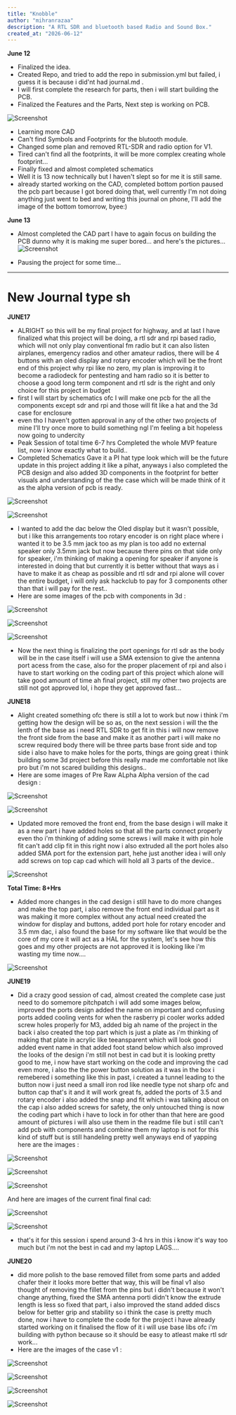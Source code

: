 ```yaml
---
title: "Knobble"
author: "mihranrazaa"
description: "A RTL SDR and bluetooth based Radio and Sound Box."
created_at: "2026-06-12"
---
```



**June 12**

- Finalized the idea.
- Created Repo, and tried to add the repo in submission.yml but failed, i guess it is because i did'nt had journal.md .
- I will first complete the research for parts, then i will start building the PCB. 
- Finalized the Features and the Parts, Next step is working on PCB.

![Screenshot](Assets/parts.png)

- Learning more CAD
- Can't find Symbols and Footprints for the blutooth module.
- Changed some plan and removed RTL-SDR and radio option for V1.
- Tired can't find all the footprints, it will be more complex creating whole footprint...
- Finally fixed and almost completed schematics
- Well it is 13 now technically but I haven't slept so for me it is still same.
- already started working on the CAD, completed bottom portion paused the pcb part because I got bored doing that, well currently I'm not doing anything just went to bed and writing this journal on phone, I'll add the image of the bottom tomorrow, byee:)

**June 13**
- Almost completed the CAD part I have to again focus on building the PCB dunno why it is making me super bored... and here's the pictures...
![Screenshot](Assets/roughschem.jpg)

- Pausing the project for some time... 

-----
# New Journal type sh

**JUNE17**
- ALRIGHT so this will be my final project for highway, and at last I have finalized what this project will be doing, a rtl sdr and rpi based radio, which will not only play conventional fm radio but it can also listen airplanes, emergency radios and other amateur radios, there will be 4 buttons with an oled display and rotary encoder which will be the front end of this project why rpi like no zero, my plan is improving it to become a radiodeck for pentesting and ham radio so it is better to choose a good long term component and rtl sdr is the right and only choice for this project in budget
- first I will start by schematics ofc I will make one pcb for the all the components except sdr and rpi and those will fit like a hat and the 3d case for enclosure
- even tho I haven't gotten approval in any of the other two projects of mine I'll try once more to build something ngl I'm feeling a bit hopeless now going to undercity
- Peak Session of total time 6-7 hrs Completed the whole MVP feature list, now i know exactly what to build..
- Completed Schematics Gave it a PI hat type look which will be the future update in this project adding it like a pihat, anyways i also completed the PCB design and also added 3D components in the footprint for better visuals and understanding of the the case which will be made think of it as the alpha version of pcb is ready.

![Screenshot](Assets/fschem.png)

![Screenshot](Assets/fpcb.png)

- I wanted to add the dac below the Oled display but it wasn't possible, but i like this arrangements too rotary encoder is on right place where i wanted it to be 3.5 mm jack too as my plan is too add no external speaker only 3.5mm jack but now because there pins on that side only for speaker, i'm thinking of making a opening for speaker if anyone is interested in doing that but currently it is better without that ways as i have to make it as cheap as possible and rtl sdr and rpi alone will cover the entire budget, i will only ask hackclub to pay for 3 components other than that i will pay for the rest..
- Here are some images of the pcb with components in 3d :

![Screenshot](Assets/3dpcb.png)

![Screenshot](Assets/3dpcb1.png)

![Screenshot](Assets/3dpcb2.png)

- Now the next thing is finalizing the port openings for rtl sdr as the body will be in the case itself i will use a SMA extension to give the antenna port acess from the case, also for the proper placement of rpi and also i have to start working on the coding part of this project which alone will take good amount of time ah final project, still my other two projects are still not got approved lol, i hope they get approved fast...

 **JUNE18**
- Alight created something ofc there is still a lot to work but now i think i'm getting how the design will be so as, on the next session i will the the lenth of the base as i need RTL SDR to get fit in this i will now remove the front side from the base and make it as another part i will make no screw required body there will be three parts base front side and top side i also have to make holes for the ports, things are going great i think building some 3d project before this really made me comfortable not like pro but i'm not scared building this designs..
- Here are some images of Pre Raw ALpha Alpha version of the cad design :

![Screenshot](Assets/rcad.png)

![Screenshot](Assets/rcad1.png)


- Updated more removed the front end, from the base design i will make it as a new part i have added holes so that all the parts connect properly even tho i'm thinking of adding some screws i will make it with pin hole fit can't add clip fit  in this right now i also extruded all the port holes also added SMA port for the extension part, hehe just another idea i will only add screws on top cap cad which will hold all 3 parts of the device..

![Screenshot](Assets/rcad3.png)

**Total Time: 8+Hrs**

- Added more changes in the cad design i still have to do more changes and make the top part, i also remove the front end individual part as it was making it more complex without any actual need created the window for display and buttons, added port hole for rotary encoder and 3.5 mm dac, i also found the base for my software like that would be the core of my core it will act as a HAL for the system, let's see how this goes and my other projects are not approved it is looking like i'm wasting my time now....

![Screenshot](Assets/rcad2.png)

**JUNE19**

- Did a crazy good session of cad, almost created the complete case just need to do somemore pitchpatch i will add some images below, improved the ports design added the name on important and confusing ports added cooling vents for when the rasberry pi cooler works added screw holes properly for M3, added big ah name of the project in the back i also created the top part which is just a plate as i'm thinking of making that plate in acrylic like teeansparent which will look good i added event name in that added foot stand below which also improved the looks of the design i'm still not best in cad but it is looking pretty good to me, i now have start working on the code and improving the cad even more, i also the the power button solution as it was in the box i remebered i something like this in past, i created a tunnel leading to the button now i just need a small iron rod like needle type not sharp ofc and button cap that's it and it will work great fs, added the ports of 3.5 and rotary encoder i also added the snap and fit which i was talking about on the cap i also added screws for safety, the only untouched thing is now the coding part which i have to lock in for other than that here are good amount of pictures i will also use them in the readme file but i still can't add pcb with components and combine them my laptop is not for this kind of stuff but is still handeling pretty well anyways end of yapping here are the images :

![Screenshot](Assets/fcad.png)

![Screenshot](Assets/fcad3.png)

![Screenshot](Assets/fcad5.png)

And here are images of the current final final cad:

![Screenshot](Assets/ffcad.png)

![Screenshot](Assets/ffcad2.png)

- that's it for this session i spend around 3-4 hrs in this i know it's way too much but i'm not the best in cad and my laptop LAGS....

**JUNE20**

- did more polish to the base removed fillet from some parts and added chafer their it looks more better that way, this will be final v1 also thought of removing the fillet from the pins but i didn't because it won't change anything, fixed the SMA antenna porti didn't know the extrude length is less so fixed that part, i also improved the stand added discs below for better grip and stability so i think the case is pretty much done, now i have to complete the code for the project i have already started working on it finalised the flow of it i will use base libs ofc i'm building with python because so it should be easy to atleast make rtl sdr work...
- Here are the images of the case v1 :

![Screenshot](Assets/tcad.png)

![Screenshot](Assets/tcad2.png)

![Screenshot](Assets/tcad3.png)

![Screenshot](Assets/tcad4.png)

